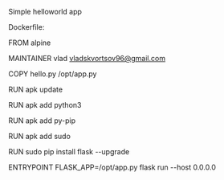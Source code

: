 Simple helloworld app

Dockerfile:

FROM alpine

MAINTAINER vlad <vladskvortsov96@gmail.com>

COPY hello.py /opt/app.py

RUN apk update

RUN apk add python3

RUN apk add py-pip

RUN apk add sudo

RUN sudo pip install flask --upgrade

ENTRYPOINT FLASK_APP=/opt/app.py flask run --host 0.0.0.0
